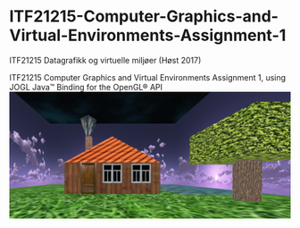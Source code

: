 # ITF21215-Computer-Graphics-and-Virtual-Environments-Assignment-1
ITF21215 Datagrafikk og virtuelle miljøer (Høst 2017)

ITF21215 Computer Graphics and Virtual Environments Assignment 1, using JOGL Java™ Binding for the OpenGL® API
![Screenshot](doc/screenshot.png)
